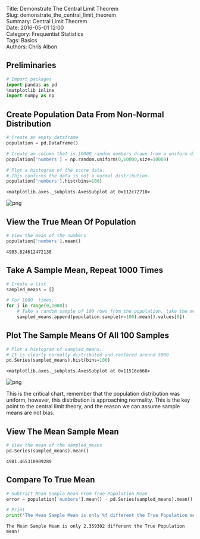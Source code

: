 Title: Demonstrate The Central Limit Theorem  
Slug: demonstrate_the_central_limit_theorem  
Summary: Central Limit Theorem  
Date: 2016-05-01 12:00  
Category: Frequentist Statistics  
Tags: Basics  
Authors: Chris Albon  

## Preliminaries


```python
# Import packages
import pandas as pd
%matplotlib inline  
import numpy as np
```

## Create Population Data From Non-Normal Distribution


```python
# Create an empty dataframe
population = pd.DataFrame()

# Create an column that is 10000 random numbers drawn from a uniform distribution
population['numbers'] = np.random.uniform(0,10000,size=10000)
```


```python
# Plot a histogram of the score data.
# This confirms the data is not a normal distribution.
population['numbers'].hist(bins=100)
```




    <matplotlib.axes._subplots.AxesSubplot at 0x112c72710>




![png]({filename}/images/demonstrate_the_central_limit_theorem/output_5_1.png)


## View the True Mean Of Population


```python
# View the mean of the numbers
population['numbers'].mean()
```




    4983.824612472138



## Take A Sample Mean, Repeat 1000 Times


```python
# Create a list
sampled_means = []

# For 1000  times,
for i in range(0,1000):
    # Take a random sample of 100 rows from the population, take the mean of those rows, append to sampled_means
    sampled_means.append(population.sample(n=100).mean().values[0])
```

## Plot The Sample Means Of All 100 Samples


```python
# Plot a histogram of sampled_means.
# It is clearly normally distributed and centered around 5000
pd.Series(sampled_means).hist(bins=100)
```




    <matplotlib.axes._subplots.AxesSubplot at 0x11516e668>




![png]({filename}/images/demonstrate_the_central_limit_theorem/output_11_1.png)


This is the critical chart, remember that the population distribution was uniform, however, this distribution is approaching normality. This is the key point to the central limit theory, and the reason we can assume sample means are not bias.

## View The Mean Sample Mean


```python
# View the mean of the sampled_means
pd.Series(sampled_means).mean()
```




    4981.465310909289



## Compare To True Mean


```python
# Subtract Mean Sample Mean From True Population Mean
error = population['numbers'].mean() - pd.Series(sampled_means).mean()

# Print
print('The Mean Sample Mean is only %f different the True Population mean!' % error)
```

    The Mean Sample Mean is only 2.359302 different the True Population mean!

